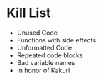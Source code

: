 Kill List
=========
* Unused Code
* Functions with side effects
* Unformatted Code
* Repeated code blocks
* Bad variable names
* In honor of Kakuri
